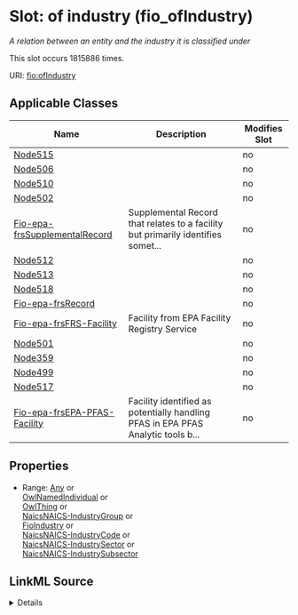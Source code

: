 

# Slot: of industry (fio_ofIndustry)


_A relation between an entity and the industry it is classified under_






This slot occurs 1815886 times.


URI: [fio:ofIndustry](http://w3id.org/fio/v1/fio#ofIndustry)



<!-- no inheritance hierarchy -->





## Applicable Classes

| Name | Description | Modifies Slot |
| --- | --- | --- |
| [Node515](../classes/Node515.md) |  |  no  |
| [Node506](../classes/Node506.md) |  |  no  |
| [Node510](../classes/Node510.md) |  |  no  |
| [Node502](../classes/Node502.md) |  |  no  |
| [Fio-epa-frsSupplementalRecord](../classes/Fio-epa-frsSupplementalRecord.md) | Supplemental Record that relates to a facility but primarily identifies somet... |  no  |
| [Node512](../classes/Node512.md) |  |  no  |
| [Node513](../classes/Node513.md) |  |  no  |
| [Node518](../classes/Node518.md) |  |  no  |
| [Fio-epa-frsRecord](../classes/Fio-epa-frsRecord.md) |  |  no  |
| [Fio-epa-frsFRS-Facility](../classes/Fio-epa-frsFRS-Facility.md) | Facility from EPA Facility Registry Service |  no  |
| [Node501](../classes/Node501.md) |  |  no  |
| [Node359](../classes/Node359.md) |  |  no  |
| [Node499](../classes/Node499.md) |  |  no  |
| [Node517](../classes/Node517.md) |  |  no  |
| [Fio-epa-frsEPA-PFAS-Facility](../classes/Fio-epa-frsEPA-PFAS-Facility.md) | Facility identified as potentially handling PFAS in EPA PFAS Analytic tools b... |  no  |







## Properties

* Range: [Any](../classes/Any.md)&nbsp;or&nbsp;<br />[OwlNamedIndividual](../classes/OwlNamedIndividual.md)&nbsp;or&nbsp;<br />[OwlThing](../classes/OwlThing.md)&nbsp;or&nbsp;<br />[NaicsNAICS-IndustryGroup](../classes/NaicsNAICS-IndustryGroup.md)&nbsp;or&nbsp;<br />[FioIndustry](../classes/FioIndustry.md)&nbsp;or&nbsp;<br />[NaicsNAICS-IndustryCode](../classes/NaicsNAICS-IndustryCode.md)&nbsp;or&nbsp;<br />[NaicsNAICS-IndustrySector](../classes/NaicsNAICS-IndustrySector.md)&nbsp;or&nbsp;<br />[NaicsNAICS-IndustrySubsector](../classes/NaicsNAICS-IndustrySubsector.md)







## LinkML Source

<details>

```yaml
name: fio_ofIndustry
description: A relation between an entity and the industry it is classified under
title: of industry
from_schema: okns:fiokg
exact_mappings:
- http://w3id.org/fio/v1/fio#ofIndustry
rank: 1000
slot_uri: fio:ofIndustry
alias: fio_ofIndustry
domain_of:
- __node359
- __node499
- __node501
- __node502
- __node506
- __node510
- __node512
- __node513
- __node515
- __node517
- __node518
- fio-epa-frs_EPA-PFAS-Facility
- fio-epa-frs_FRS-Facility
- fio-epa-frs_Record
- fio-epa-frs_SupplementalRecord
range: Any
any_of:
- range: owl_NamedIndividual
- range: owl_Thing
- range: naics_NAICS-IndustryGroup
- range: fio_Industry
- range: naics_NAICS-IndustryCode
- range: naics_NAICS-IndustrySector
- range: naics_NAICS-IndustrySubsector

```
</details>